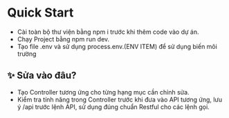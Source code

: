 # Quick Start

- Cài toàn bộ thư viện bằng npm i trước khi thêm code vào dự án.
- Chạy Project bằng npm run dev.
- Tạo file .env và sử dụng process.env.(ENV ITEM) để sử dụng biến môi trường

## ✨ Sửa vào đâu?

- Tạo Controller tương ứng cho từng hạng mục cần chỉnh sửa.
- Kiểm tra tính năng trong Controller trước khi đưa vào API tương ứng, lưu ý /api trước lệnh API, sử dụng đúng chuẩn Restful cho các lệnh gọi.
